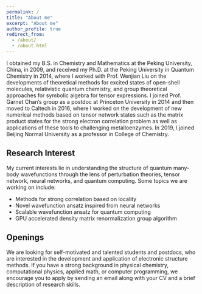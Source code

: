 ```yaml
---
permalink: /
title: "About me"
excerpt: "About me"
author_profile: true
redirect_from: 
  - /about/
  - /about.html
---
```


I obtained my B.S. in Chemistry and Mathematics at the Peking University, China, in 2009, and received my Ph.D. at the Peking University in Quantum Chemistry in 2014, where I worked with Prof. Wenjian Liu on the developments of theoretical methods for excited states of open-shell molecules, relativistic quantum chemistry, and group theoretical approaches for symbolic algebra for tensor expressions. I joined Prof. Garnet Chan’s group as a postdoc at Princeton University in 2014 and then moved to Caltech in 2016, where I worked on the development of new numerical methods based on tensor network states such as the matrix product states for the strong electron correlation problem as well as applications of these tools to challenging metalloenzymes. In 2019, I joined Beijing Normal University as a professor in College of Chemistry. 

## Research Interest

My current interests lie in understanding the structure of quantum many-body wavefunctions through the lens of perturbation theories, tensor network, neural networks, and quantum computing. Some topics we are working on include:

- Methods for strong correlation based on locality
- Novel wavefunction ansatz inspired from neural networks
- Scalable wavefunction ansatz for quantum computing
- GPU accelerated density matrix renormalization group algorithm

## Openings

We are looking for self-motivated and talented students and postdocs, who are interested in the development and application of electronic structure methods. If you have a strong background in physical chemistry, computational physics, applied math, or computer programming, we encourage you to apply by sending an email along with your CV and a brief description of research skills.

